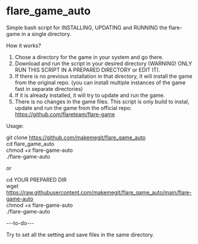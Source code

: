 # flare_game_auto

Simple bash script for INSTALLING, UPDATING and RUNNING the flare-game in a single directory.

How it works?

1. Chose a directory for the game in your system and go there.  
2. Download and run the script in your desired directory (WARNING! ONLY RUN THIS SCRIPT IN A PREPARED DIRECTORY or EDIT IT).  
3. If there is no previous installation in that directory, it will install the game from the original repo. (you can install multiple instances of the game fast in separate directories)  
4. If it is already installed, it will try to update and run the game.  
5. There is no changes in the game files. This script is only build to instal, update and run the game from the official repo:  
https://github.com/flareteam/flare-game


Usage:

git clone https://github.com/makemegit/flare_game_auto  
cd flare_game_auto  
chmod +x flare-game-auto  
./flare-game-auto  

or

cd YOUR PREPARED DIR  
wget https://raw.githubusercontent.com/makemegit/flare_game_auto/main/flare-game-auto  
chmod +x flare-game-auto  
./flare-game-auto  
 

---to-do---

Try to set all the setting and save files in the same directory.
